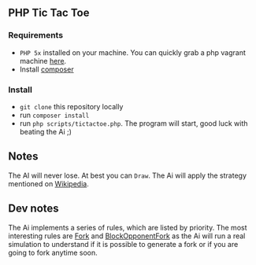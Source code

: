 ## PHP Tic Tac Toe

### Requirements
- `PHP 5x` installed on your machine. You can quickly grab a php vagrant machine [here](http://puphpet.com).
- Install [composer](https://getcomposer.org/doc/00-intro.md#installation-linux-unix-osx)

### Install
- `git clone` this repository locally  
- run `composer install`
- run `php scripts/tictactoe.php`. The program will start, good luck with beating the Ai ;)

## Notes
The AI will never lose. At best you can `Draw`. The Ai will apply the strategy mentioned on [Wikipedia](http://en.wikipedia.org/wiki/Tic-tac-toe#Strategy).

## Dev notes
The Ai implements a series of rules, which are listed by priority. The most interesting rules are [Fork](https://github.com/jnardiello/Tic-Tac-Toe/blob/master/src/Rules/ForkRule.php) and [BlockOpponentFork](https://github.com/jnardiello/Tic-Tac-Toe/blob/master/src/Rules/BlockOpponentForkRule.php) as the Ai will run a real simulation to understand if it is possible to generate a fork or if you are going to fork anytime soon.
